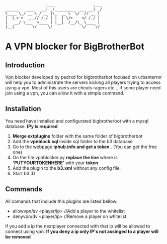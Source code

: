 

                      .___                 .___
    ______   ____   __| _/_________  ___ __| _/
    \____ \_/ __ \ / __ |\_  __ \  \/  // __ | 
    |  |_> >  ___// /_/ | |  | \/>    </ /_/ | 
    |   __/ \___  >____ | |__|  /__/\_ \____ | 
    |__|        \/     \/             \/    \/ 

# A VPN blocker for BigBrotherBot
## Introduction
Vpn blocker developed by pedrxd for bigbrotherbot focused on urbanterror
will help you to administrate the servers kicking all players trying 
to access using a vpn. Most of this users are cheats ragers etc...
If some player need join using a vpn, you can allow it with a simple command.

## Installation
You need have installed and configurated bigbrotherbot with a mysql database.
**IPy is required**
1. **Merge extplugins** folder with the same folder of bigbrotherbot
2. Add the **vpnblock.sql** inside sql folder to the b3 database
3. Go to the webpage **iphub.info and get a token** . (You can get the free one)
4. On the file vpnblocker.py **replace the line** where is **'PUTYOURTOKENHERE'** 
   with your **token**
 5. Add the plugin to the **b3.xml** without any config file.
 6. Start b3 :D

## Commands
All comands that include this plugins are listed bellow:
  - allowvpn/av <player/ip>   //Add a player to the whitelist
  - denyvpn/dv  <player/ip>   //Remove a player on whitelist

If you add a ip the nextplayer connected with that ip will be allowed to connect using vpn.
**If you deny a ip only IP's not assinged to a player will be removed**

